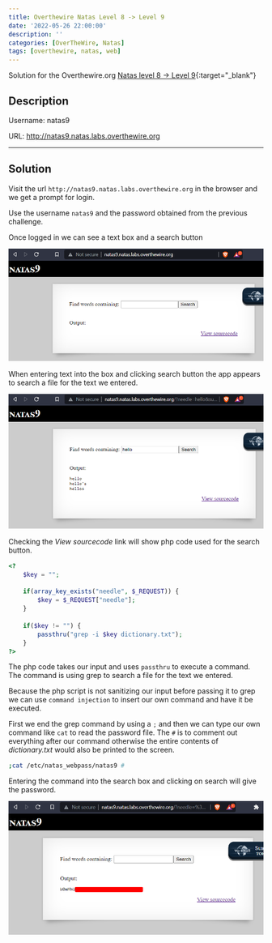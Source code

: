 ```yaml
---
title: Overthewire Natas Level 8 -> Level 9
date: '2022-05-26 22:00:00'
description: ''
categories: [OverTheWire, Natas]
tags: [overthewire, natas, web]
---
```


Solution for the Overthewire.org [Natas level 8 -> Level 9](https://overthewire.org/wargames/natas/natas9.html){:target="\_blank"}

## Description

Username: natas9

URL:      <http://natas9.natas.labs.overthewire.org>

---

## Solution

Visit the url `http://natas9.natas.labs.overthewire.org` in the browser and we get a prompt for login.

Use the username `natas9` and the password obtained from the previous challenge.

Once logged in we can see a text box and a search button

![natas9 index page](/assets/img/overthewire/natas/natas09_index.png)

When entering text into the box and clicking search button the app appears to search a file for the text we entered.

![natas9 search box](/assets/img/overthewire/natas/natas09_search.png)

Checking the *View sourcecode* link will show php code used for the search button.

```php
<?
    $key = "";

    if(array_key_exists("needle", $_REQUEST)) {
        $key = $_REQUEST["needle"];
    }

    if($key != "") {
        passthru("grep -i $key dictionary.txt");
    }
?>
```

The php code takes our input and uses `passthru` to execute a command.  
The command is using grep to search a file for the text we entered.  

Because the php script is not sanitizing our input before passing it to grep we can use `command injection` to insert our own command and have it be executed.

First we end the grep command by using a `;` and then we can type our own command like `cat` to read the password file. The `#` is to comment out everything after our command otherwise the entire contents of *dictionary.txt* would also be printed to the screen.

```bash
;cat /etc/natas_webpass/natas9 #
```

Entering the command into the search box and clicking on search will give the password.

![natas9 password](/assets/img/overthewire/natas/natas09_password.png)
